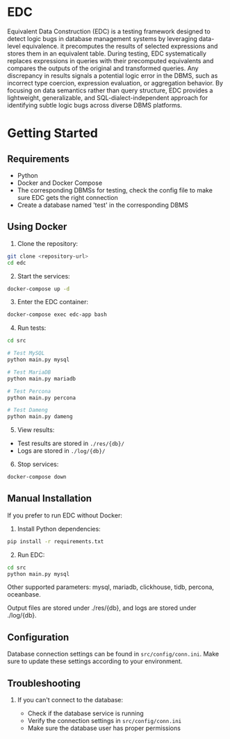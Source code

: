 # EDC

Equivalent Data Construction (EDC) is a testing framework designed to detect logic bugs in database management systems by leveraging data-level equivalence. it precomputes the results of selected expressions and stores them in an equivalent table. During testing, EDC systematically replaces expressions in queries with their precomputed equivalents and compares the outputs of the original and transformed queries. Any discrepancy in results signals a potential logic error in the DBMS, such as incorrect type coercion, expression evaluation, or aggregation behavior. By focusing on data semantics rather than query structure, EDC provides a lightweight, generalizable, and SQL-dialect-independent approach for identifying subtle logic bugs across diverse DBMS platforms.

# Getting Started

## Requirements

* Python
* Docker and Docker Compose
* The corresponding DBMSs for testing, check the config file to make sure EDC gets the right connection
* Create a database named 'test' in the corresponding DBMS

## Using Docker

1. Clone the repository:

```bash
git clone <repository-url>
cd edc
```

2. Start the services:

```bash
docker-compose up -d
```

3. Enter the EDC container:

```bash
docker-compose exec edc-app bash
```

4. Run tests:

```bash
cd src

# Test MySQL
python main.py mysql

# Test MariaDB
python main.py mariadb

# Test Percona
python main.py percona

# Test Dameng
python main.py dameng
```

5. View results:

* Test results are stored in `./res/{db}/`
* Logs are stored in `./log/{db}/`

6. Stop services:

```bash
docker-compose down
```

## Manual Installation

If you prefer to run EDC without Docker:

1. Install Python dependencies:

```bash
pip install -r requirements.txt
```

2. Run EDC:

```bash
cd src
python main.py mysql
```

Other supported parameters: mysql, mariadb, clickhouse, tidb, percona, oceanbase.

Output files are stored under ./res/{db}, and logs are stored under ./log/{db}.

## Configuration

Database connection settings can be found in `src/config/conn.ini`. Make sure to update these settings according to your environment.

## Troubleshooting

1. If you can't connect to the database:

   * Check if the database service is running
   * Verify the connection settings in `src/config/conn.ini`
   * Make sure the database user has proper permissions
